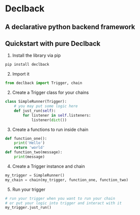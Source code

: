 # Declback
## A declarative python backend framework

## Quickstart with pure Declback
1. Install the library via pip
```bash
pip install declback
```
2. Import it
```python
from declback import Trigger, chain
```
2. Create a Trigger class for your chains
```python
class SimpleRunner(Trigger):
    # you may put some logic here
    def just_run(self):
        for listener in self.listeners:
            listener(dict())
```
3. Create a functions to run inside chain
```python
def function_one():
    print('Hello')
    return 'world'
def function_two(message):
    print(message)
```
4. Create a Trigger instance and chain
```python
my_trigger = SimpleRunner()
my_chain = chain(my_trigger, function_one, function_two)
```
5. Run your trigger
```python
# run your trigger when you want to run your chain
# or put your logic into trigger and interact with it
my_trigger.just_run()
```